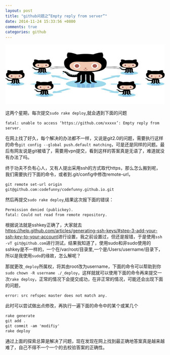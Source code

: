 ```yaml
---
layout: post
title: "github问题之“Empty reply from server”"
date: 2014-11-24 15:33:56 +0800
comments: true
categories: github
---
```


![image](/images/custom_images/github-log.jpg)

<!-- more -->

这两个星期，每次提交`sudo rake deploy`,就会遇到下面的问题

	fatal: unable to access ‘https://github.com/xxxxx’: Empty reply from server.

在网上找了好久，每个解决的办法都不一样，又说是git2.0的问题，需要执行这样的命令`git config --global push.default matching`，可是还是同样的问题。最后有网友说是git被墙了，需要用vpn提交，看到这样的答案真是无语了，难道就没有办法了吗。

终于功夫不负有心人，又有人提出采用ssh的方式取代https，那么怎么搬到呢，我们需要执行下面的命令，或者到.git/config中修改remote-url，

	git remote set-url origin git@github.com:codefunny/codefunny.github.io.git

然后再提交`sudo rake deploy`,结果这次报下面的错误：

	Permission denied (publickey).
	fatal: Could not read from remote repository.

根据说法就是sshkey正确了，大家就去<https://help.github.com/articles/generating-ssh-keys/#step-3-add-your-ssh-key-to-your-account>进行设置，我之前设置过，但还是报错，于是使用`ssh -vT git@github.com`进行测试，结果我知道了，使用sudo和非sudo使用的sshkey是不一样的，一个在/var/root/目录里,一个是/Users/username/目录下，所以是我使用`sudo`的缘故，怎么解呢？

那就更改`_deploy`所属权，将其由root改为username，下面的命令可以帮助到你`sudo chown -R username ./_deploy`，这样就就可以使用下面的命令再来提交一次`rake deploy`，正常的情况下会提交成功，在非正常的情况，可能还会出现下面的问题，

	error: src refspec master does not match any.

此时可以尝试做出点修改，再执行一遍下面的命令中的某个或某几个

	rake generate
	git add .
	git commit -am 'modifiy'
	rake deploy

通过上面的探索总算是解决了问题，现在发现在网上找到最正确地答案真是越来越难了，自己不得不一个一个的去校验答案的正确性。

